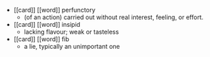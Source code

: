 - [[card]] [[word]] perfunctory
	- (of an action) carried out without real interest, feeling, or effort.
- [[card]] [[word]] insipid
	- lacking flavour; weak or tasteless
- [[card]] [[word]] fib
	- a lie, typically an unimportant one